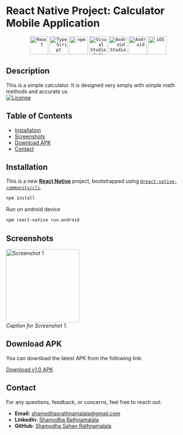 # React Native Project: Calculator Mobile Application

<div align="center">
	<code><img width="50" src="https://user-images.githubusercontent.com/25181517/183897015-94a058a6-b86e-4e42-a37f-bf92061753e5.png" alt="React" title="React"/></code>
	<code><img width="50" src="https://user-images.githubusercontent.com/25181517/183890598-19a0ac2d-e88a-4005-a8df-1ee36782fde1.png" alt="TypeScript" title="TypeScript"/></code>
	<code><img width="50" src="https://user-images.githubusercontent.com/25181517/121401671-49102800-c959-11eb-9f6f-74d49a5e1774.png" alt="npm" title="npm"/></code>
	<code><img width="50" src="https://user-images.githubusercontent.com/25181517/192108891-d86b6220-e232-423a-bf5f-90903e6887c3.png" alt="Visual Studio Code" title="Visual Studio Code"/></code>
	<code><img width="50" src="https://user-images.githubusercontent.com/25181517/192108895-20dc3343-43e3-4a54-a90e-13a4abbc57b9.png" alt="Android Studio" title="Android Studio"/></code>
	<code><img width="50" src="https://user-images.githubusercontent.com/25181517/117269608-b7dcfb80-ae58-11eb-8e66-6cc8753553f0.png" alt="Android" title="Android"/></code>
	<code><img width="50" src="https://user-images.githubusercontent.com/25181517/121406611-a8246b80-c95e-11eb-9b11-b771486377f6.png" alt="iOS" title="iOS"/></code>
</div>

## Description

This is a simple calculator. It is designed very simply with simple math methods and accurate ux.<br/>
[![License](https://img.shields.io/badge/License-MIT-blue.svg)](LICENSE)

## Table of Contents

- [Installation](#installation)
- [Screenshots](#screenshots)
- [Download APK](#download-apk)
- [Contact](#contact)

## Installation

This is a new [**React Native**](https://reactnative.dev) project, bootstrapped using [`@react-native-community/cli`](https://github.com/react-native-community/cli).

```bash
npm install
````

Run on android device
```bash
npm react-native run-android
````

## Screenshots

<img src="assets/screenshots/Screenshot_1705240173.png" alt="Screenshot 1" width="200"/> <br>
*Caption for Screenshot 1.*

## Download APK

You can download the latest APK from the following link:

[Download v1.0 APK](https://github.com/shamodhaSahan/Calculator_Mobile_Application_React_Native/releases/tag/v1.0)

## Contact

For any questions, feedback, or concerns, feel free to reach out:

- **Email:** [shamodhasrathnamalala@gmail.com](mailto:shamodhasrathnamalala@gmail.com)
- **LinkedIn:** [Shamodha Rathnamalala](https://www.linkedin.com/in/shamodha-rathnamalala-21b079193/)
- **GitHub:** [Shamodha Sahan Rathnamalala](https://github.com/shamodhaSahan)


